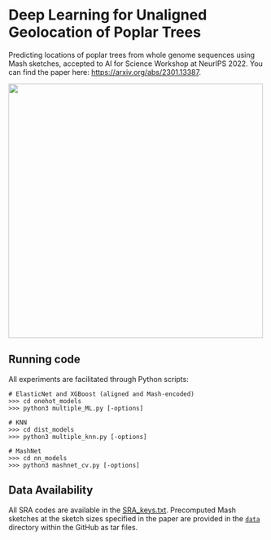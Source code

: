 # Deep Learning for Unaligned Geolocation of Poplar Trees
Predicting locations of poplar trees from whole genome sequences using Mash sketches, accepted to AI for Science Workshop at NeurIPS 2022. You can find the paper here: https://arxiv.org/abs/2301.13387.

<img src="https://github.com/owencqueen/MashPredict/blob/main/maps.png" width="500" height="500">

## Running code

All experiments are facilitated through Python scripts:

```
# ElasticNet and XGBoost (aligned and Mash-encoded)
>>> cd onehot_models
>>> python3 multiple_ML.py [-options]

# KNN
>>> cd dist_models
>>> python3 multiple_knn.py [-options]

# MashNet
>>> cd nn_models
>>> python3 mashnet_cv.py [-options]
```

## Data Availability

All SRA codes are available in the [SRA_keys.txt](https://github.com/owencqueen/MashPredict/blob/main/SRA_keys.txt). Precomputed Mash sketches at the sketch sizes specified in the paper are provided in the [`data`](https://github.com/owencqueen/MashPredict/tree/main/data) directory within the GitHub as tar files.
